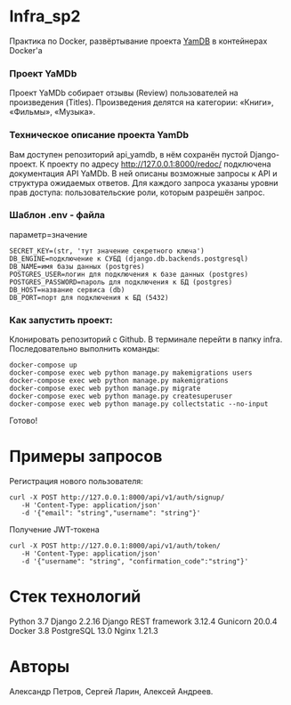 # Infra_sp2
Практика по Docker, развёртывание проекта [YamDB](https://github.com/sinerslb/api_yamdb) в контейнерах Docker'a
### Проект YaMDb
Проект YaMDb собирает отзывы (Review) пользователей на произведения (Titles). Произведения делятся на категории: «Книги», «Фильмы», «Музыка».
### Техническое описание проекта YamDb
Вам доступен репозиторий api_yamdb, в нём сохранён пустой Django-проект.
К проекту по адресу http://127.0.0.1:8000/redoc/ подключена документация API YaMDb. В ней описаны возможные запросы к API и структура ожидаемых ответов. Для каждого запроса указаны уровни прав доступа: пользовательские роли, которым разрешён запрос.
### Шаблон .env - файла
параметр=значение
```
SECRET_KEY=(str, 'тут значение секретного ключа')
DB_ENGINE=подключение к СУБД (django.db.backends.postgresql)
DB_NAME=имя базы данных (postgres)
POSTGRES_USER=логин для подключения к базе данных (postgres)
POSTGRES_PASSWORD=пароль для подключения к БД (postgres)
DB_HOST=название сервиса (db)
DB_PORT=порт для подключения к БД (5432)
```
### Как запустить проект:

Клонировать репозиторий с Github.
В терминале перейти в папку infra.
Последовательно выполнить команды:
```
docker-compose up
docker-compose exec web python manage.py makemigrations users
docker-compose exec web python manage.py makemigrations
docker-compose exec web python manage.py migrate
docker-compose exec web python manage.py createsuperuser
docker-compose exec web python manage.py collectstatic --no-input
```
Готово!
# Примеры запросов

Регистрация нового пользователя:

```
curl -X POST http://127.0.0.1:8000/api/v1/auth/signup/
   -H 'Content-Type: application/json'
   -d '{"email": "string","username": "string"}'
```
Получение JWT-токена

```
curl -X POST http://127.0.0.1:8000/api/v1/auth/token/
   -H 'Content-Type: application/json'
   -d '{"username": "string", "confirmation_code":"string"}'
```

# Стек технологий

Python 3.7
Django 2.2.16
Django REST framework 3.12.4
Gunicorn 20.0.4
Docker 3.8
PostgreSQL 13.0
Nginx 1.21.3

# Авторы
Александр Петров,
Сергей Ларин,
Алексей Андреев.